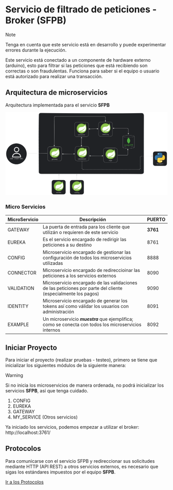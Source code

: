 # Servicio de filtrado de peticiones - Broker (SFPB)

> [!NOTE]  
> Tenga en cuenta que este servicio está en desarrollo y puede experimentar 
> errores durante la ejecución.

Este servicio está conectado a un componente de hardware externo (arduino), 
esto para filtrar si las peticiones que está recibiendo son correctas o son 
fraudulentas. Funciona para saber si el equipo o usuario está autorizado para 
realizar una transacción.

## Arquitectura de microservicios

Arquitectura implementada para el servicio **SFPB**

![IMG](./assets/arch/SFPN.png)

### Micro Servicios

| MicroServicio | Descripción                                                                                                   | PUERTO   |
|---------------|---------------------------------------------------------------------------------------------------------------|----------|
| GATEWAY       | La puerta de entrada para los cliente que utilizán o requieren de este servicio                               | **3761** |
| EUREKA        | Es el servicio encargado de redirigir las peticiones a su destino                                             | 8761     |
| CONFIG        | Microservicio encargado de gestionar las configuración de todos los microservicios utilizadas                 | 8888     |
| CONNECTOR     | Microservicio encargado de redireccioinar las peticiones a los servicios externos                             | 8090     |
| VALIDATION    | Microservicio encargado de las validaciones de las peticiones por parte del cliente (especialmente los pagos) | 9090     |
| IDENTITY      | Microservicio encargado de generar los tokens así como válidar los usuarios con administración                | 8091     |
| EXAMPLE       | Un microservicio _**muestra**_ que ejemplifica; como se conecta con todos los microservicios internos         | 8092     |

## Iniciar Proyecto

Para iniciar el proyecto (realizar pruebas - testeo), primero se tiene que inicializar los
siguientes módulos de la siguiente manera:

> [!WARNING]  
> Si no inicia los microservicios de manera ordenada, no podrá inicializar los servicios **SFPB**, 
> así que tenga cuidado.

1. CONFIG
2. EUREKA
3. GATEWAY
4. MY_SERVICE (Otros servicios)

Ya iniciado los servicios, podemos empezar a utilizar el broker: http://localhost:3761/

## Protocolos

Para comunicarse con el servicio SFPB y redireccionar sus solicitudes mediante HTTP (API REST) ​​a
otros servicios externos, es necesario que sigas los estándares impuestos por el equipo **SFPB**.

[Ir a los Protocolos](./assets/docs/PROTOCOLO.md)

